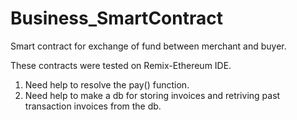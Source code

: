 # Business_SmartContract
Smart contract for exchange of fund between merchant and buyer.

These contracts were tested on Remix-Ethereum IDE.

1. Need help to resolve the pay() function.
2. Need help to make a db for storing invoices and retriving past transaction invoices from the db.
